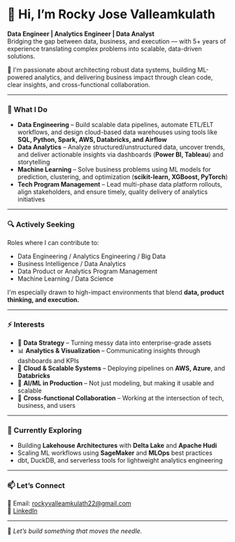 # 👋 Hi, I’m Rocky Jose Valleamkulath

**Data Engineer | Analytics Engineer | Data Analyst**  
Bridging the gap between data, business, and execution — with 5+ years of experience translating complex problems into scalable, data-driven solutions.

🎯 I'm passionate about architecting robust data systems, building ML-powered analytics, and delivering business impact through clean code, clear insights, and cross-functional collaboration.

---

### 💼 What I Do
- **Data Engineering** – Build scalable data pipelines, automate ETL/ELT workflows, and design cloud-based data warehouses using tools like **SQL, Python, Spark, AWS, Databricks, and Airflow**
- **Data Analytics** – Analyze structured/unstructured data, uncover trends, and deliver actionable insights via dashboards (**Power BI, Tableau**) and storytelling
- **Machine Learning** – Solve business problems using ML models for prediction, clustering, and optimization (**scikit-learn, XGBoost, PyTorch**)
- **Tech Program Management** – Lead multi-phase data platform rollouts, align stakeholders, and ensure timely, quality delivery of analytics initiatives

---

### 🔍 Actively Seeking
Roles where I can contribute to:
- Data Engineering / Analytics Engineering / Big Data
- Business Intelligence / Data Analytics
- Data Product or Analytics Program Management
- Machine Learning / Data Science

I'm especially drawn to high-impact environments that blend **data, product thinking, and execution.**

---

### ⚡ Interests
- 🧠 **Data Strategy** – Turning messy data into enterprise-grade assets
- 📊 **Analytics & Visualization** – Communicating insights through dashboards and KPIs
- 🚀 **Cloud & Scalable Systems** – Deploying pipelines on **AWS, Azure**, and **Databricks**
- 🔄 **AI/ML in Production** – Not just modeling, but making it usable and scalable
- 🎯 **Cross-functional Collaboration** – Working at the intersection of tech, business, and users

---

### 🌱 Currently Exploring
- Building **Lakehouse Architectures** with **Delta Lake** and **Apache Hudi**
- Scaling ML workflows using **SageMaker** and **MLOps** best practices
- dbt, DuckDB, and serverless tools for lightweight analytics engineering

---

### 📫 Let’s Connect
📧 Email: rockyvalleamkulath22@gmail.com  
🔗 [LinkedIn](https://www.linkedin.com/in/rockyvalleamkulath/)  

---

🔁 *Let’s build something that moves the needle.*
